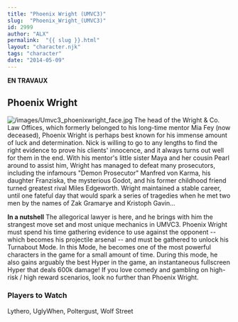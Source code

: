 ```yaml
---
title: "Phoenix Wright (UMVC3)"
slug:  "Phoenix_Wright_(UMVC3)"
id: 2999
author: "ALX"
permalink:  "{{ slug }}.html"
layout: "character.njk"
tags: "character"
date: "2014-05-09"
---
```


**EN TRAVAUX**

## Phoenix Wright

![](/images/Umvc3_phoenixwright_face.jpg‎ "/images/Umvc3_phoenixwright_face.jpg‎")
The head of the Wright & Co. Law Offices, which formerly belonged to his
long-time mentor Mia Fey (now deceased), Phoenix Wright is perhaps best
known for his immense amount of luck and determination. Nick is willing
to go to any lengths to find the right evidence to prove his clients'
innocence, and it always turns out well for them in the end. With his
mentor's little sister Maya and her cousin Pearl around to assist him,
Wright has managed to defeat many prosecutors, including the infamours
"Demon Prosecutor" Manfred von Karma, his daughter Franziska, the
mysterious Godot, and his former childhood friend turned greatest rival
Miles Edgeworth. Wright maintained a stable career, until one fateful
day that would spark a series of tragedies when he met two men by the
names of Zak Gramarye and Kristoph Gavin...

**In a nutshell** The allegorical lawyer is here, and he brings with him
the strangest move set and most unique mechanics in UMVC3. Phoenix
Wright must spend his time gathering evidence to use against the
opponent -- which becomes his projectile arsenal -- and must be gathered
to unlock his Turnabout Mode. In this Mode, he becomes one of the most
powerful characters in the game for a small amount of time. During this
mode, he also gains arguably the best Hyper in the game, an
instantaneous fullscreen Hyper that deals 600k damage! If you love
comedy and gambling on high-risk / high reward scenarios, look no
further than Phoenix Wright.

### Players to Watch

Lythero, UglyWhen, Poltergust, Wolf Street
